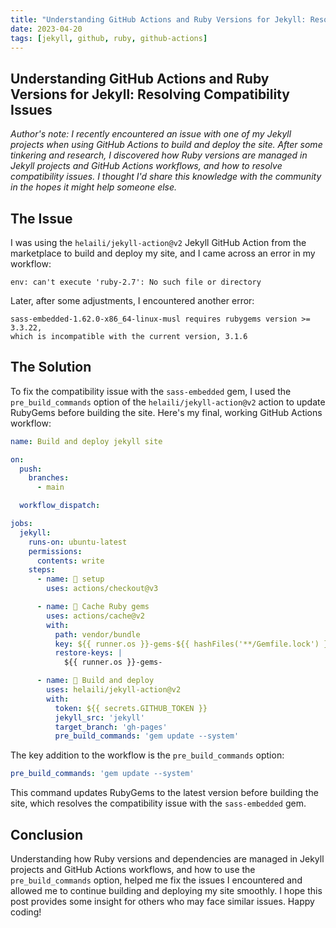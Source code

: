 ```yaml
---
title: "Understanding GitHub Actions and Ruby Versions for Jekyll: Resolving Compatibility Issues"
date: 2023-04-20
tags: [jekyll, github, ruby, github-actions]
---
```


## Understanding GitHub Actions and Ruby Versions for Jekyll: Resolving Compatibility Issues

*Author's note: I recently encountered an issue with one of my Jekyll projects when using GitHub Actions to build and deploy the site. After some tinkering and research, I discovered how Ruby versions are managed in Jekyll projects and GitHub Actions workflows, and how to resolve compatibility issues. I thought I'd share this knowledge with the community in the hopes it might help someone else.*

## The Issue

I was using the `helaili/jekyll-action@v2` Jekyll GitHub Action from the marketplace to build and deploy my site, and I came across an error in my workflow:

```console
env: can't execute 'ruby-2.7': No such file or directory
```

Later, after some adjustments, I encountered another error:

```console
sass-embedded-1.62.0-x86_64-linux-musl requires rubygems version >= 3.3.22,
which is incompatible with the current version, 3.1.6
```

## The Solution

To fix the compatibility issue with the `sass-embedded` gem, I used the `pre_build_commands` option of the `helaili/jekyll-action@v2` action to update RubyGems before building the site. Here's my final, working GitHub Actions workflow:

```yaml
name: Build and deploy jekyll site

on:
  push:
    branches:
      - main

  workflow_dispatch:

jobs:
  jekyll:
    runs-on: ubuntu-latest
    permissions:
      contents: write
    steps:
      - name: 📂 setup
        uses: actions/checkout@v3

      - name: 🎁 Cache Ruby gems
        uses: actions/cache@v2
        with:
          path: vendor/bundle
          key: ${{ runner.os }}-gems-${{ hashFiles('**/Gemfile.lock') }}
          restore-keys: |
            ${{ runner.os }}-gems-

      - name: 🚀 Build and deploy
        uses: helaili/jekyll-action@v2
        with:
          token: ${{ secrets.GITHUB_TOKEN }}
          jekyll_src: 'jekyll'
          target_branch: 'gh-pages'
          pre_build_commands: 'gem update --system'
```

The key addition to the workflow is the `pre_build_commands` option:

```yaml
pre_build_commands: 'gem update --system'
```

This command updates RubyGems to the latest version before building the site, which resolves the compatibility issue with the `sass-embedded` gem.

## Conclusion

Understanding how Ruby versions and dependencies are managed in Jekyll projects and GitHub Actions workflows, and how to use the `pre_build_commands` option, helped me fix the issues I encountered and allowed me to continue building and deploying my site smoothly. I hope this post provides some insight for others who may face similar issues. Happy coding!
